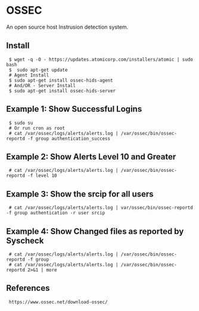 OSSEC
=====

An open source host Instrusion detection system.

Install
-------

     $ wget -q -O - https://updates.atomicorp.com/installers/atomic | sudo bash 
     $  sudo apt-get update 
     # Agent Install
     $ sudo apt-get install ossec-hids-agent
     # And/OR - Server Install
     $ sudo apt-get install ossec-hids-server 

Example 1: Show Successful Logins
---------------------------------

     $ sudo su 
     # Or run cron as root
     # cat /var/ossec/logs/alerts/alerts.log | /var/ossec/bin/ossec-reportd -f group authentication_success 

Example 2: Show Alerts Level 10 and Greater
-------------------------------------------

     # cat /var/ossec/logs/alerts/alerts.log | /var/ossec/bin/ossec-reportd -f level 10 

Example 3: Show the srcip for all users
---------------------------------------

     # cat /var/ossec/logs/alerts/alerts.log | var/ossec/bin/ossec-reportd -f group authentication -r user srcip

Example 4: Show Changed files as reported by Syscheck
------------------------------------------------------

     # cat /var/ossec/logs/alerts/alerts.log | /var/ossec/bin/ossec-reportd -f group
     # cat /var/ossec/logs/alerts/alerts.log | /var/ossec/bin/ossec-reportd 2>&1 | more


References
----------

     https://www.ossec.net/download-ossec/